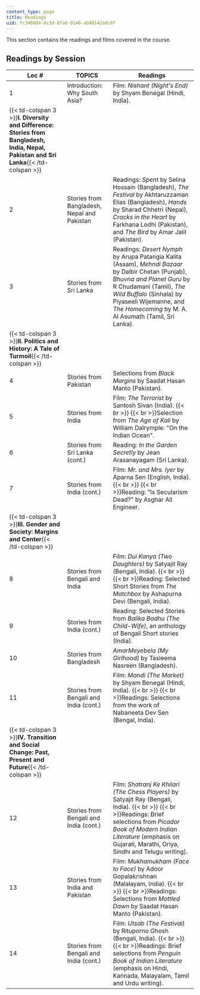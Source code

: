 ```yaml
---
content_type: page
title: Readings
uid: fc346004-6c3d-8fa6-9146-ab98142adc87
---
```


This section contains the readings and films covered in the course.

Readings by Session
-------------------

| Lec # | TOPICS | Readings |
| --- | --- | --- |
| 1 | Introduction: Why South Asia? | Film: _Nishant (Night's End)_ by Shyam Benegal (Hindi, India). |
| {{< td-colspan 3 >}}**I. Diversity and Difference: Stories from Bangladesh, India, Nepal, Pakistan and Sri Lanka**{{< /td-colspan >}} |||
| 2 | Stories from Bangladesh, Nepal and Pakistan | Readings: _Spent_ by Selina Hossain (Bangladesh), _The Festival_ by Akhtaruzzaman Elias (Bangladesh), _Hands_ by Sharad Chhetri (Nepal), _Cracks in the Heart_ by Farkhana Lodhi (Pakistan), and _The Bird_ by Amar Jalil (Pakistan). |
| 3 | Stories from Sri Lanka | Readings: _Desert Nymph_ by Arupa Patangia Kalita (Assam), _Mehndi Bazaar_ by Dalbir Chetan (Punjab), _Bhuvna and Planet Guru_ by R Chudamani (Tamil), _The Wild Buffalo_ (Sinhala) by Piyaseeli Wijemanne, and _The Homecoming_ by M. A. Al Asumath (Tamil, Sri Lanka). |
| {{< td-colspan 3 >}}**II. Politics and History: A Tale of Turmoil**{{< /td-colspan >}} |||
| 4 | Stories from Pakistan | Selections from _Black Margins_ by Saadat Hasan Manto (Pakistan). |
| 5 | Stories from India | Film: _The Terrorist_ by Santosh Sivan (India).  {{< br >}}  {{< br >}}Selection from _The Age of Kali_ by William Dalrymple: "On the Indian Ocean". |
| 6 | Stories from Sri Lanka (cont.) | Reading: _In the Garden Secretly_ by Jean Arasanayagam (Sri Lanka). |
| 7 | Stories from India (cont.) | Film: _Mr. and Mrs. Iyer_ by Aparna Sen (English, India).  {{< br >}}  {{< br >}}Reading: "Is Secularism Dead?" by Asghar All Engineer. |
| {{< td-colspan 3 >}}**III. Gender and Society: Margins and Center**{{< /td-colspan >}} |||
| 8 | Stories from Bengali and India | Film: _Dui Kanya (Two Daughters)_ by Satyajit Ray (Bengali, India).  {{< br >}}  {{< br >}}Reading: Selected Short Stories from _The Matchbox_ by Ashapurna Devi (Bengali, India). |
| 9 | Stories from India (cont.) | Reading: Selected Stories from _Balika Badhu (The Child-Wife)_, an anthology of Bengali Short stories (India). |
| 10 | Stories from Bangladesh | _AmarMeyebela (My Girlhood)_ by Tasleema Nasreen (Bangladesh). |
| 11 | Stories from Bengali and India (cont.) | Film: _Mandi (The Market)_ by Shyam Benegal (Hindi, India).  {{< br >}}  {{< br >}}Readings: Selections from the work of Nabaneeta Dev Sen (Bengal, India). |
| {{< td-colspan 3 >}}**IV. Transition and Social Change: Past, Present and Future**{{< /td-colspan >}} |||
| 12 | Stories from Bengali and India (cont.) | Film: _Shatranj Ke Khilari (The Chess Players)_ by Satyajit Ray (Bengali, India).  {{< br >}}  {{< br >}}Readings: Brief selections from _Picador Book of Modern Indian Literature_ (emphasis on Gujarati, Marathi, Oriya, Sindhi and Telugu writing). |
| 13 | Stories from India and Pakistan | Film: _Mukhamukham (Face to Face)_ by Adoor Gopalakrishnan (Malalayam, India).  {{< br >}}  {{< br >}}Readings: Selections from _Mottled Dawn_ by Saadat Hasan Manto (Pakistan). |
| 14 | Stories from Bengali and India (cont.) | Film: _Utsab (The Festival)_ by Rituporno Ghosh (Bengali, India).  {{< br >}}  {{< br >}}Readings: Brief selections from _Penguin Book of Indian Literature_ (emphasis on Hindi, Kannada, Malayalam, Tamil and Urdu writing).